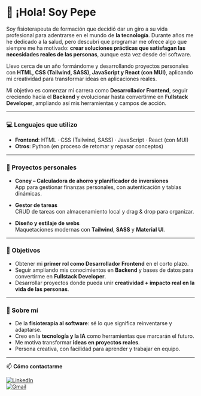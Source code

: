 # 👋 ¡Hola! Soy Pepe

Soy fisioterapeuta de formación que decidió dar un giro a su vida profesional para adentrarse en el mundo de **la tecnología**. Durante años me he dedicado a la salud, pero descubrí que programar me ofrece algo que siempre me ha motivado: **crear soluciones prácticas que satisfagan las necesidades reales de las personas**, aunque esta vez desde del software.  

Llevo cerca de un año formándome y desarrollando proyectos personales con **HTML, CSS (Tailwind, SASS), JavaScript y React (con MUI)**, aplicando mi creatividad para transformar ideas en aplicaciones reales.

Mi objetivo es comenzar mi carrera como **Desarrollador Frontend**, seguir creciendo hacia el **Backend** y evolucionar hasta convertirme en **Fullstack Developer**, ampliando así mis herramientas y campos de acción.


---

### 💻 Lenguajes que utilizo
- **Frontend**: HTML · CSS (Tailwind, SASS) · JavaScript · React (con MUI)  
- **Otros**: Python (en proceso de retomar y repasar conceptos)  

---

### 🚀 Proyectos personales
- **Coney – Calculadora de ahorro y planificador de inversiones**  
  App para gestionar finanzas personales, con autenticación y tablas dinámicas.  

- **Gestor de tareas**  
  CRUD de tareas con almacenamiento local y drag & drop para organizar.  

- **Diseño y estilaje de webs**  
  Maquetaciones modernas con **Tailwind**, **SASS** y **Material UI**.

---

### 🎯 Objetivos
- Obtener mi **primer rol como Desarrollador Frontend** en el corto plazo.  
- Seguir ampliando mis conocimientos en **Backend** y bases de datos para convertirme en **Fullstack Developer**.  
- Desarrollar proyectos donde pueda unir **creatividad + impacto real en la vida de las personas**.  

---

### 🌟 Sobre mí
- De la **fisioterapia al software**: sé lo que significa reinventarse y adaptarse.  
- Creo en la **tecnología y la IA** como herramientas que marcarán el futuro.  
- Me motiva transformar **ideas en proyectos reales**.  
- Persona creativa, con facilidad para aprender y trabajar en equipo.  

---

📫 **Cómo contactarme**  

[![LinkedIn](https://img.shields.io/badge/LinkedIn-blue?logo=linkedin&logoColor=white)](ENLACE_LINKEDIN)  
[![Gmail](https://img.shields.io/badge/Email-red?logo=gmail&logoColor=white)](mailto:josegarciagomez05@gmail.com)


